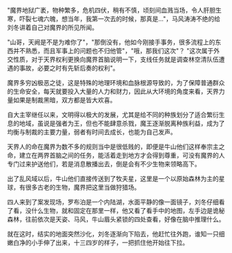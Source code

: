 "魔界地狱广袤，物种繁多，危机四伏，稍有不慎，顷刻间血溅当场，令人肝胆生寒，吓裂七魂六魄，想当年，我第一次去的时候，那真是..."，马风涛涛不绝的给刘冬讲着自己对魔界的所见所闻。

"山哥，天阙是不是为难你了"，"那倒没有，他如今刚接手事务，很多流程上的东西并不熟悉，而且军事上的问题也不归他管"，"哦，那我们这次"？ "这次属于外交性质，对于天界权利更换向魔界首脑说明一下，支线任务就是调查林空清队伍遭遇的事故，必要之时有先斩后奏的权利"。

魔界多穷凶极恶之徒，这是特殊的地理环境和血脉根源导致的，为了保障普通群众的生命安全，每天就要投入大量的人力和财力，因此从大环境的角度来看，天界力量如果是制裁黑暗，双方都是皆大欢喜。

自大主宰继任以来，文明得以极大的发展，尤其是给不同的种族划分了适合繁衍生息的地域，虽说是强者为王，但也不能肆意杀戮，魔王逐渐脱离种族利益，成为了均衡与制裁的主要力量，弱者有时间去成长，也能为自己发声。


天界人的命在魔界为数不多的规则当中是很低贱的，即便是牛山他们这样奉宗主之命，建立在两界首脑之间的任务，能活着走到地方才会得到尊重，可没有魔界的人专门过来护送他们，若是消息散播出去，倒是会有不少生物来领略高下。

出了乱风域以后，牛山他们直接传送到了牧夫星，这里是一个以原始森林为主的星球，有很多古老的生物，魔界把这里当做狩猎场。

四人来到了案发现场，罗布泊是一个内陆湖，水面平静的像一面镜子，刘冬仔细看了看，没什么生物，就和固定在那里一样，他又看了看手中的地图，左手边是诡秘森林，往前依次是天姿、马风，牛山眉头紧锁的四处查看，好像在脑中推理什么。

就在这时，结实的地面突然沙化，刘冬逐渐向下陷去，他赶忙往外跑，谁知一只细嫩白净的小手伸了出来，十三四岁的样子，一把抓住他开始往下拉。

